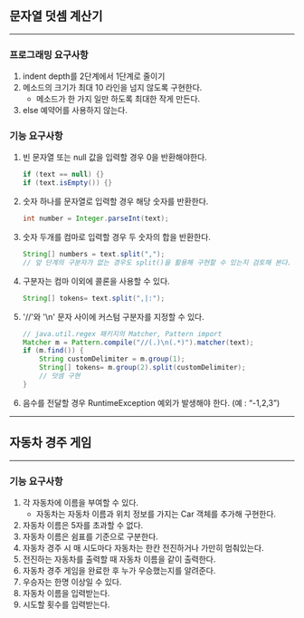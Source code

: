 ## 문자열 덧셈 계산기

---
### 프로그래밍 요구사항
1. indent depth를 2단계에서 1단계로 줄이기
2. 메소드의 크기가 최대 10 라인을 넘지 않도록 구현한다.
    - 메소드가 한 가지 일만 하도록 최대한 작게 만든다.
3. else 예약어를 사용하지 않는다.

### 기능 요구사항
1. 빈 문자열 또는 null 값을 입력할 경우 0을 반환해야한다.
   ```java
   if (text == null) {}
   if (text.isEmpty()) {}
   ```
2. 숫자 하나를 문자열로 입력할 경우 해당 숫자를 반환한다.
   ```java
   int number = Integer.parseInt(text);
   ```
3. 숫자 두개를 컴마로 입력할 경우 두 숫자의 합을 반환한다.
   ```java
   String[] numbers = text.split(",");
   // 앞 단계의 구분자가 없는 경우도 split()을 활용해 구현할 수 있는지 검토해 본다.
   ```
4. 구분자는 컴마 이외에 콜론을 사용할 수 있다.
   ```java
   String[] tokens= text.split(",|:");
   ```
5. '//'와 '\n' 문자 사이에 커스텀 구분자를 지정할 수 있다.
   ```java
   // java.util.regex 패키지의 Matcher, Pattern import
   Matcher m = Pattern.compile("//(.)\n(.*)").matcher(text);
   if (m.find()) {
       String customDelimiter = m.group(1);
       String[] tokens= m.group(2).split(customDelimiter);
       // 덧셈 구현
   }
   ```
6. 음수를 전달할 경우 RuntimeException 예외가 발생해야 한다. (예 : “-1,2,3”)

---
## 자동차 경주 게임

---
### 기능 요구사항
1. 각 자동차에 이름을 부여할 수 있다.
   - 자동차는 자동차 이름과 위치 정보를 가지는 Car 객체를 추가해 구현한다.
2. 자동차 이름은 5자를 초과할 수 없다.
3. 자동차 이름은 쉼표를 기준으로 구분한다.
4. 자동차 경주 시 매 시도마다 자동차는 한칸 전진하거나 가만히 멈춰있는다.
5. 전진하는 자동차를 출력할 때 자동차 이름을 같이 출력한다.
6. 자동차 경주 게임을 완료한 후 누가 우승했는지를 알려준다.
7. 우승자는 한명 이상일 수 있다.
8. 자동차 이름을 입력받는다.
9. 시도할 횟수를 입력받는다.
